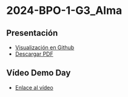 # 2024-BPO-1-G3_Alma

## Presentación

- [Visualización en Github](https://github.com/CampusDual/2024-BPO-1-G3_Alma/blob/main/Alma_Present.pdf)
- [Descargar PDF](https://raw.github.com/CampusDual/2024-BPO-1-G3_Alma/main/Alma_Present.pdf)

## Vídeo Demo Day

- [Enlace al vídeo](https://www.youtube.com/live/t-o50ghdNpA?feature=shared&t=13003)
